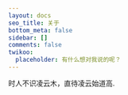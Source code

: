 ```yaml
---
layout: docs
seo_title: 关于
bottom_meta: false
sidebar: []
comments: false
twikoo:
  placeholder: 有什么想对我说的呢？
---
```


时人不识凌云木，直待凌云始道高.
